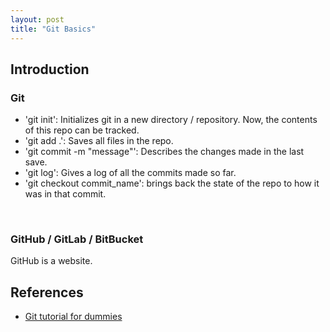 ```yaml
---
layout: post
title: "Git Basics"
---
```


## Introduction

### Git
 - 'git init': Initializes git in a new directory / repository. Now, the contents of this repo can be tracked.
 - 'git add .': Saves all files in the repo.
 - 'git commit -m "message"': Describes the changes made in the last save.
 - 'git log': Gives a log of all the commits made so far.
 - 'git checkout commit_name': brings back the state of the repo to how it was in that commit.

 <br>

### GitHub / GitLab / BitBucket
GitHub is a website.

## References
 - [Git tutorial for dummies](https://www.youtube.com/watch?v=mJ-qvsxPHpY)